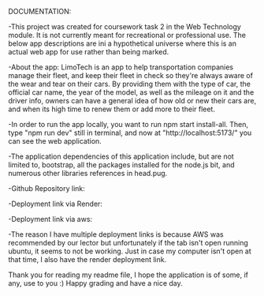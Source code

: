 DOCUMENTATION:

-This project was created for coursework task 2 in the Web Technology module. It is not currently meant for recreational or professional use. The below app descriptions are ini a hypothetical universe where this is an actual web app for use rather than being marked.

-About the app: LimoTech is an app to help transportation companies manage their fleet, and keep their fleet in check so they're always aware of the wear and tear on their cars. By providing them with the type of car, the official car name, the year of the model, as well as the mileage on it and the driver info, owners can have a general idea of how old or new their cars are, and when its high time to renew them or add more to their fleet.

-In order to run the app locally, you want to run npm start install-all. Then, type "npm run dev" still in terminal, and now at "http://localhost:5173/" you can see the web application.

-The application dependencies of this application include, but are not limited to, bootstrap, all the packages installed for the node.js bit, and numerous other libraries references in head.pug.

-Github Repository link:

-Deployment link via Render:

-Deployment link via aws: 

-The reason I have multiple deployment links is because AWS was recommended by our lector but unfortunately if the tab isn't open running ubuntu, it seems to not be working. Just in case my computer isn't open at that time, I also have the render deployment link.

Thank you for reading my readme file, I hope the application is of some, if any, use to you :) Happy grading and have a nice day.
